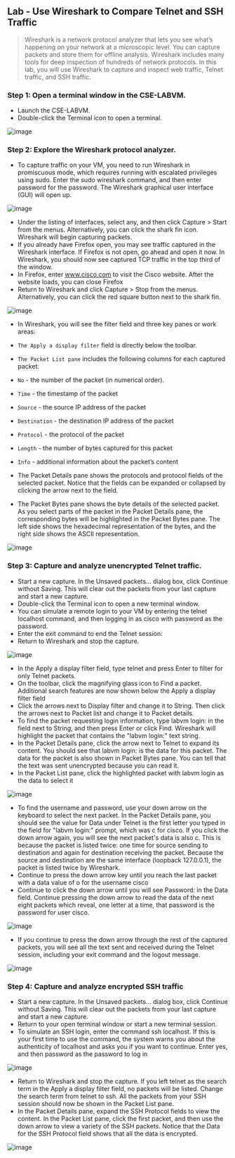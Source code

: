 ## Lab - Use Wireshark to Compare Telnet and SSH Traffic

> Wireshark is a network protocol analyzer that lets you see what’s happening on your network at a microscopic
level. You can capture packets and store them for offline analysis. Wireshark includes many tools for deep
inspection of hundreds of network protocols. In this lab, you will use Wireshark to capture and inspect web
traffic, Telnet traffic, and SSH traffic.

### Step 1: Open a terminal window in the CSE-LABVM.

* Launch the CSE-LABVM.
* Double-click the Terminal icon to open a terminal.

![image](https://github.com/tousif13/CISCO_CyberOps/assets/33444140/08117523-6b04-4c88-9ea5-bd93f99077ed)

### Step 2: Explore the Wireshark protocol analyzer.

* To capture traffic on your VM, you need to run Wireshark in promiscuous mode, which requires running with escalated privileges using sudo. Enter the sudo wireshark command, and then enter password for the password. The Wireshark graphical user interface (GUI) will open up.

![image](https://github.com/tousif13/CISCO_CyberOps/assets/33444140/e7dafbc1-ea53-4efe-98a7-dc84fbb4c2e9)

* Under the listing of interfaces, select any, and then click Capture > Start from the menus. Alternatively, you can click the shark fin icon. Wireshark will begin capturing packets. 
* If you already have Firefox open, you may see traffic captured in the Wireshark interface. If Firefox is not open, go ahead and open it now. In Wireshark, you should now see captured TCP traffic in the top third of the window.
* In Firefox, enter www.cisco.com to visit the Cisco website. After the website loads, you can close Firefox
* Return to Wireshark and click Capture > Stop from the menus. Alternatively, you can click the red square button next to the shark fin.

![image](https://github.com/tousif13/CISCO_CyberOps/assets/33444140/0f9b9e29-5828-4e01-be3e-f95e7e167af3)

* In Wireshark, you will see the filter field and three key panes or work areas:
* `The Apply a display filter` field is directly below the toolbar.
* `The Packet List pane` includes the following columns for each captured packet:
* `No` - the number of the packet (in numerical order).
* `Time` - the timestamp of the packet
* `Source` - the source IP address of the packet
* `Destination` - the destination IP address of the packet
* `Protocol` - the protocol of the packet
* `Length` - the number of bytes captured for this packet
* `Info` - additional information about the packet’s content

* The Packet Details pane shows the protocols and protocol fields of the selected packet. Notice that the fields can be expanded or collapsed by clicking the arrow next to the field.
* The Packet Bytes pane shows the byte details of the selected packet. As you select parts of the packet in the Packet Details pane, the corresponding bytes will be highlighted in the Packet Bytes pane. The left side shows the hexadecimal representation of the bytes, and the right side shows the ASCII representation.

![image](https://github.com/tousif13/CISCO_CyberOps/assets/33444140/b892c25d-ba50-46b1-bfa9-aeed6432f25d)

### Step 3: Capture and analyze unencrypted Telnet traffic.

* Start a new capture. In the Unsaved packets… dialog box, click Continue without Saving. This will clear out the packets from your last capture and start a new capture.
* Double-click the Terminal icon to open a new terminal window. 
* You can simulate a remote login to your VM by entering the telnet localhost command, and then logging in as cisco with password as the password.
* Enter the exit command to end the Telnet session:
* Return to Wireshark and stop the capture.

![image](https://github.com/tousif13/CISCO_CyberOps/assets/33444140/769618c1-14da-4c09-aafe-9adf5463a602)

* In the Apply a display filter field, type telnet and press Enter to filter for only Telnet packets.
* On the toolbar, click the magnifying glass icon to Find a packet. Additional search features are now shown below the Apply a display filter field
* Click the arrows next to Display filter and change it to String. Then click the arrows next to Packet list and change it to Packet details. 
* To find the packet requesting login information, type labvm login: in the field next to String, and then press Enter or click Find. Wireshark will highlight the packet that contains the "labvm login:" text string.
* In the Packet Details pane, click the arrow next to Telnet to expand its content. You should see that labvm login: is the data for this packet. The data for the packet is also shown in Packet Bytes pane. You can tell that the text was sent unencrypted because you can read it.
* In the Packet List pane, click the highlighted packet with labvm login as the data to select it

![image](https://github.com/tousif13/CISCO_CyberOps/assets/33444140/32e7da01-071e-453f-b9d2-d10f740df74a)

* To find the username and password, use your down arrow on the keyboard to select the next packet. In the Packet Details pane, you should see the value for Data under Telnet is the first letter you typed in the field for "labvm login:" prompt, which was c for cisco. If you click the down arrow again, you will see the next packet's data is also c. This is because the packet is listed twice: one time for source sending to destination and again for destination receiving the packet. Because the source and destination are the same interface (loopback 127.0.0.1), the packet is listed twice by Wireshark.
* Continue to press the down arrow key until you reach the last packet with a data value of o for the username cisco
* Continue to click the down arrow until you will see Password: in the Data field. Continue pressing the down arrow to read the data of the next eight packets which reveal, one letter at a time, that password is the password for user cisco.

![image](https://github.com/tousif13/CISCO_CyberOps/assets/33444140/777e11ee-3207-417a-8824-88c777d699b5)

* If you continue to press the down arrow through the rest of the captured packets, you will see all the text sent and received during the Telnet session, including your exit command and the logout message. 

![image](https://github.com/tousif13/CISCO_CyberOps/assets/33444140/8227ceca-b453-44d9-b815-2114104fd818)

### Step 4: Capture and analyze encrypted SSH traffic

* Start a new capture. In the Unsaved packets… dialog box, click Continue without Saving. This will clear out the packets from your last capture and start a new capture.
* Return to your open terminal window or start a new terminal session.
* To simulate an SSH login, enter the command ssh localhost. If this is your first time to use the command, the system warns you about the authenticity of localhost and asks you if you want to continue. Enter yes, and then password as the password to log in

![image](https://github.com/tousif13/CISCO_CyberOps/assets/33444140/a228e27d-f899-4890-946a-3f40077935e9)

* Return to Wireshark and stop the capture. If you left telnet as the search term in the Apply a display filter field, no packets will be listed. Change the search term from telnet to ssh. All the packets from your SSH session should now be shown in the Packet List pane.
* In the Packet Details pane, expand the SSH Protocol fields to view the content. In the Packet List pane, click the first packet, and then use the down arrow to view a variety of the SSH packets. Notice that the Data for the SSH Protocol field shows that all the data is encrypted.

![image](https://github.com/tousif13/CISCO_CyberOps/assets/33444140/0cd60f36-8978-4213-b3f5-2330478c2801)
